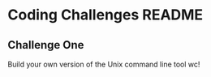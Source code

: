 # Coding Challenges README

## Challenge One
Build your own version of the Unix command line tool wc!
